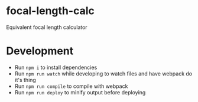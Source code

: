 # focal-length-calc
Equivalent focal length calculator

# Development
* Run `npm i` to install dependencies
* Run `npm run watch` while developing to watch files and have webpack do it's thing
* Run `npm run compile` to compile with webpack
* Run `npm run deploy` to minify output before deploying

